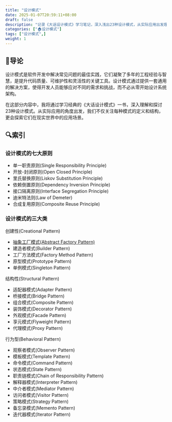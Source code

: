 ```yaml
---
title: "设计模式"
date: 2025-01-07T20:59:11+08:00
draft: false
description: "记录《大话设计模式》学习笔记，深入浅出23种设计模式，从实际应用出发理解设计模式的精髓"
categories: ["🏠设计模式"]
tags: ["设计模式",]
weight: 1
---
```


## 🚏导论

设计模式是软件开发中解决常见问题的最佳实践，它们凝聚了多年的工程经验与智慧，是提升代码质量、可维护性和灵活性的关键工具。设计模式通过提供一套通用的解决方案，使得开发人员能够应对不同的需求和挑战，而不必从零开始设计系统架构。

在这部分内容中，我将通过学习经典的《大话设计模式》一书，深入理解和探讨23种设计模式。从实际应用的角度出发，我们不仅关注每种模式的定义和结构，更会探索它们在现实世界中的应用场景。

## 🔍索引

### 设计模式的七大原则

- 单一职责原则(Single Responsibility Principle)
- 开放-封闭原则(Open Closed Principle)
- 里氏替换原则(Liskov Substitution Principle)
- 依赖倒置原则(Dependency Inversion Principle)
- 接口隔离原则(Interface Segregation Principle)
- 迪米特法则(Law of Demeter)
- 合成复用原则(Composite Reuse Principle)

### 设计模式的三大类

创建性(Creational Pattern)

- [抽象工厂模式(Abstract Factory Pattern)](../abstract_factory/)
- 建造者模式(Builder Pattern)
- 工厂方法模式(Factory Method Pattern)
- 原型模式(Prototype Pattern)
- 单例模式(Singleton Pattern)

结构性(Structural Pattern)

- 适配器模式(Adapter Pattern)
- 桥接模式(Bridge Pattern)
- 组合模式(Composite Pattern)
- 装饰模式(Decorator Pattern)
- 外观模式(Facade Pattern)
- 享元模式(Flyweight Pattern)
- 代理模式(Proxy Pattern)

行为型(Behavioral Pattern)

- 观察者模式(Observer Pattern)
- 模板模式(Template Pattern)
- 命令模式(Command Pattern)
- 状态模式(State Pattern)
- 职责链模式(Chain of Responsibility Pattern)
- 解释器模式(Interpreter Pattern)
- 中介者模式(Mediator Pattern)
- 访问者模式(Visitor Pattern)
- 策略模式(Strategy Pattern)
- 备忘录模式(Memento Pattern)
- 迭代器模式(Iterator Pattern)
